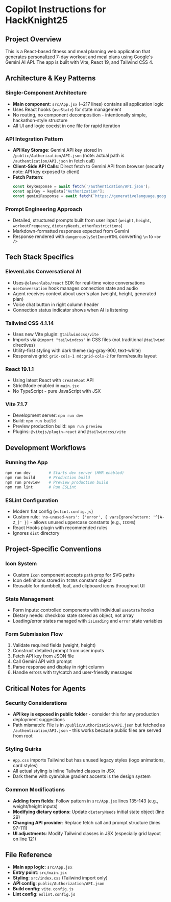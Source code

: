 # Copilot Instructions for HackKnight25

## Project Overview
This is a React-based fitness and meal planning web application that generates personalized 7-day workout and meal plans using Google's Gemini AI API. The app is built with Vite, React 19, and Tailwind CSS 4.

## Architecture & Key Patterns

### Single-Component Architecture
- **Main component**: `src/App.jsx` (~217 lines) contains all application logic
- Uses React hooks (`useState`) for state management
- No routing, no component decomposition - intentionally simple, hackathon-style structure
- All UI and logic coexist in one file for rapid iteration

### API Integration Pattern
- **API Key Storage**: Gemini API key stored in `/public/Authorization/API.json` (note: actual path is `/authentication/API.json` in fetch call)
- **Client-Side API Calls**: Direct fetch to Gemini API from browser (security note: API key exposed to client)
- **Fetch Pattern**:
  ```javascript
  const keyResponse = await fetch('/authentication/API.json');
  const apiKey = keyData["Authorization"];
  const geminiResponse = await fetch(`https://generativelanguage.googleapis.com/v1beta/models/gemini-1.5-flash:generateContent?key=${apiKey}`, {...});
  ```

### Prompt Engineering Approach
- Detailed, structured prompts built from user input (`weight`, `height`, `workoutFrequency`, `dietaryNeeds`, `otherRestrictions`)
- Markdown-formatted responses expected from Gemini
- Response rendered with `dangerouslySetInnerHTML` converting `\n` to `<br />`

## Tech Stack Specifics

### ElevenLabs Conversational AI
- Uses `@elevenlabs/react` SDK for real-time voice conversations
- `useConversation` hook manages connection state and audio
- Agent receives context about user's plan (weight, height, generated plan)
- Voice chat button in right column header
- Connection status indicator shows when AI is listening

### Tailwind CSS 4.1.14
- Uses new Vite plugin: `@tailwindcss/vite` 
- Imports via `@import "tailwindcss"` in CSS files (not traditional `@tailwind` directives)
- Utility-first styling with dark theme (bg-gray-900, text-white)
- Responsive grid: `grid-cols-1 md:grid-cols-2` for form/results layout

### React 19.1.1
- Using latest React with `createRoot` API
- StrictMode enabled in `main.jsx`
- No TypeScript - pure JavaScript with JSX

### Vite 7.1.7
- Development server: `npm run dev`
- Build: `npm run build`
- Preview production build: `npm run preview`
- Plugins: `@vitejs/plugin-react` and `@tailwindcss/vite`

## Development Workflows

### Running the App
```bash
npm run dev        # Starts dev server (HMR enabled)
npm run build      # Production build
npm run preview    # Preview production build
npm run lint       # Run ESLint
```

### ESLint Configuration
- Modern flat config (`eslint.config.js`)
- Custom rule: `'no-unused-vars': ['error', { varsIgnorePattern: '^[A-Z_]' }]` - allows unused uppercase constants (e.g., `ICONS`)
- React Hooks plugin with recommended rules
- Ignores `dist` directory

## Project-Specific Conventions

### Icon System
- Custom `Icon` component accepts `path` prop for SVG paths
- Icon definitions stored in `ICONS` constant object
- Reusable for dumbbell, leaf, and clipboard icons throughout UI

### State Management
- Form inputs: controlled components with individual `useState` hooks
- Dietary needs: checkbox state stored as object, not array
- Loading/error states managed with `isLoading` and `error` state variables

### Form Submission Flow
1. Validate required fields (weight, height)
2. Construct detailed prompt from user inputs
3. Fetch API key from JSON file
4. Call Gemini API with prompt
5. Parse response and display in right column
6. Handle errors with try/catch and user-friendly messages

## Critical Notes for Agents

### Security Considerations
- **API key is exposed in public folder** - consider this for any production deployment suggestions
- Path mismatch: File is in `/public/Authorization/API.json` but fetched as `/authentication/API.json` - this works because public files are served from root

### Styling Quirks
- `App.css` imports Tailwind but has unused legacy styles (logo animations, card styles)
- All actual styling is inline Tailwind classes in JSX
- Dark theme with cyan/blue gradient accents is the design system

### Common Modifications
- **Adding form fields**: Follow pattern in `src/App.jsx` lines 135-143 (e.g., weight/height inputs)
- **Modifying dietary options**: Update `dietaryNeeds` initial state object (line 29)
- **Changing API provider**: Replace fetch call and prompt structure (lines 97-111)
- **UI adjustments**: Modify Tailwind classes in JSX (especially grid layout on line 121)

## File Reference
- **Main app logic**: `src/App.jsx`
- **Entry point**: `src/main.jsx`
- **Styling**: `src/index.css` (Tailwind import only)
- **API config**: `public/Authorization/API.json`
- **Build config**: `vite.config.js`
- **Lint config**: `eslint.config.js`

